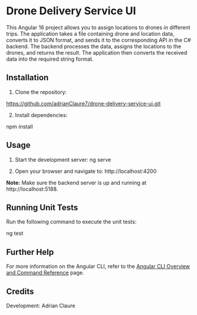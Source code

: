 # Drone Delivery Service UI

This Angular 16 project allows you to assign locations to drones in different trips. The application takes a file containing drone and location data, converts it to JSON format, and sends it to the corresponding API in the C# backend. The backend processes the data, assigns the locations to the drones, and returns the result. The application then converts the received data into the required string format.

## Installation

1. Clone the repository:

https://github.com/adrianClaure7/drone-delivery-service-ui.git

2. Install dependencies:

npm install


## Usage

1. Start the development server:
ng serve

2. Open your browser and navigate to:
http://localhost:4200

**Note:** Make sure the backend server is up and running at http://localhost:5188.


## Running Unit Tests

Run the following command to execute the unit tests:

ng test


## Further Help

For more information on the Angular CLI, refer to the [Angular CLI Overview and Command Reference](https://angular.io/cli) page.

## Credits

Development: Adrian Claure